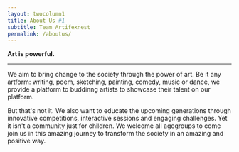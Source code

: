 ```yaml
---
layout: twocolumn1
title: About Us #1
subtitle: Team Artifexnest
permalink: /aboutus/
---
```

**Art is powerful.**

****

We aim to bring change to the society through the power of art. Be it any artform: writing, poem, sketching, painting, comedy, music or dance, we provide a platform to buddinng artists to showcase their talent on our platform.

But that's not it. We also want to educate the upcoming generations through innovative competitions, interactive sessions and engaging challenges. Yet it isn't a community just for children. We welcome all agegroups to come join us in this amazing journey to transform the society in an amazing and positive way.